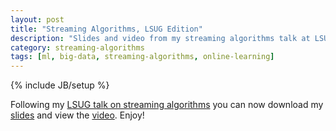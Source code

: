 ```yaml
---
layout: post
title: "Streaming Algorithms, LSUG Edition"
description: "Slides and video from my streaming algorithms talk at LSUG"
category: streaming-algorithms
tags: [ml, big-data, streaming-algorithms, online-learning]
---
```

{% include JB/setup %}

Following my [LSUG talk on streaming algorithms](http://www.meetup.com/london-scala/events/77517962/) you can now download my [slides](/assests/downalods/lsug-streaming-algorithms.pdf) and view the [video](http://skillsmatter.com/podcast/scala/making-big-data-small-streaming-algorithms-in-scala). Enjoy!
